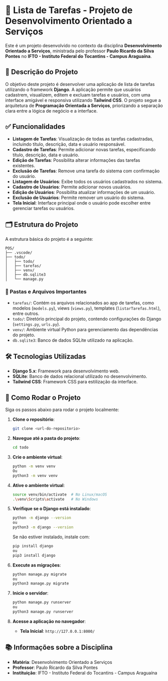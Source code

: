 # 📝 Lista de Tarefas - Projeto de Desenvolvimento Orientado a Serviços



Este é um projeto desenvolvido no contexto da disciplina **Desenvolvimento Orientado a Serviços**, ministrada pelo professor **Paulo Ricardo da Silva Pontes** no **IFTO - Instituto Federal do Tocantins - Campus Araguaína**.

## 🚀 Descrição do Projeto

O objetivo deste projeto é desenvolver uma aplicação de lista de tarefas utilizando o framework **Django**. A aplicação permite que usuários cadastrem, visualizem, editem e excluam tarefas e usuários, com uma interface amigável e responsiva utilizando **Tailwind CSS**. O projeto segue a arquitetura de **Programação Orientada a Serviços**, priorizando a separação clara entre a lógica de negócio e a interface.

## ✅ Funcionalidades

- **Listagem de Tarefas**: Visualização de todas as tarefas cadastradas, incluindo título, descrição, data e usuário responsável.
- **Cadastro de Tarefas**: Permite adicionar novas tarefas, especificando título, descrição, data e usuário.
- **Edição de Tarefas**: Possibilita alterar informações das tarefas existentes.
- **Exclusão de Tarefas**: Remove uma tarefa do sistema com confirmação do usuário.
- **Listagem de Usuários**: Exibe todos os usuários cadastrados no sistema.
- **Cadastro de Usuários**: Permite adicionar novos usuários.
- **Edição de Usuários**: Possibilita atualizar informações de um usuário.
- **Exclusão de Usuários**: Permite remover um usuário do sistema.
- **Tela Inicial**: Interface principal onde o usuário pode escolher entre gerenciar tarefas ou usuários.

## 🗂️ Estrutura do Projeto

A estrutura básica do projeto é a seguinte:

```
POS/
├── .vscode/
├── todo/
│   ├── todo/
│   ├── tarefas/
│   ├── venv/
│   ├── db.sqlite3
│   └── manage.py
```

### 📁 Pastas e Arquivos Importantes

- `tarefas/`: Contém os arquivos relacionados ao app de tarefas, como modelos (`models.py`), views (`views.py`), templates (`listarTarefas.html`), entre outros.
- `todo/`: Diretório principal do projeto, contendo configurações do Django (`settings.py`, `urls.py`).
- `venv/`: Ambiente virtual Python para gerenciamento das dependências do projeto.
- `db.sqlite3`: Banco de dados SQLite utilizado na aplicação.

## 🛠️ Tecnologias Utilizadas

- **Django 5.x**: Framework para desenvolvimento web.
- **SQLite**: Banco de dados relacional utilizado no desenvolvimento.
- **Tailwind CSS**: Framework CSS para estilização da interface.

## 📝 Como Rodar o Projeto

Siga os passos abaixo para rodar o projeto localmente:

1. **Clone o repositório**:

   ```bash
   git clone <url-do-repositorio>
   ```

2. **Navegue até a pasta do projeto**:

   ```bash
   cd todo
   ```

3. **Crie o ambiente virtual**:
   ```bash
   python -m venv venv
   Ou 
   python3 -m venv venv
   ```

4. **Ative o ambiente virtual**:

   ```bash
   source venv/bin/activate  # No Linux/macOS
   .\venv\Scripts\activate   # No Windows
   ```

5. **Verifique se o Django está instalado**:

   ```bash
   python -m django --version
   ou
   python3 -m django --version
   ```

   Se não estiver instalado, instale com:

   ```bash
   pip install django
   ou
   pip3 install django
   ```

6. **Execute as migrações**:

   ```bash
   python manage.py migrate
   ou
   python3 manage.py migrate
   ```

7. **Inicie o servidor**:

   ```bash
   python manage.py runserver
   ou
   python3 manage.py runserver
   ```

8. **Acesse a aplicação no navegador**:

   - **Tela Inicial**: `http://127.0.0.1:8000/`

## 📚 Informações sobre a Disciplina

- **Matéria**: Desenvolvimento Orientado a Serviços
- **Professor**: Paulo Ricardo da Silva Pontes
- **Instituição**: IFTO - Instituto Federal do Tocantins - Campus Araguaína


